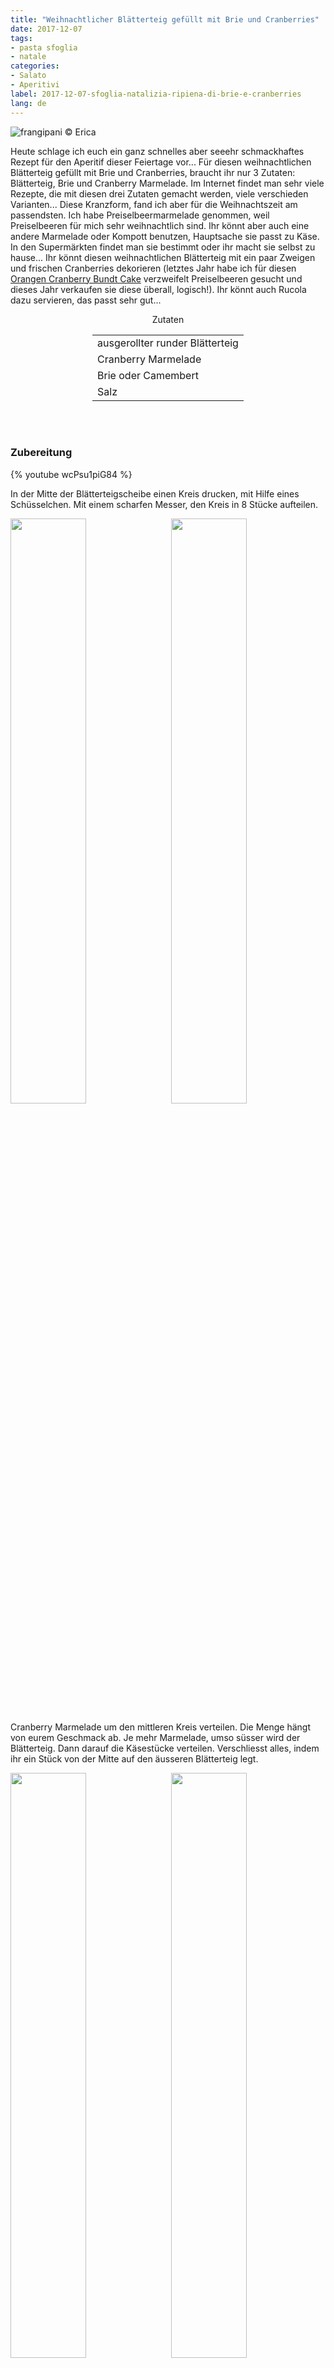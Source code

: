 ```yaml
---
title: "Weihnachtlicher Blätterteig gefüllt mit Brie und Cranberries"
date: 2017-12-07
tags:
- pasta sfoglia
- natale
categories:
- Salato
- Aperitivi
label: 2017-12-07-sfoglia-natalizia-ripiena-di-brie-e-cranberries
lang: de
---
```

![](../2017-12-07-sfoglia-natalizia-ripiena-di-brie-e-cranberries/header.jpg "frangipani © Erica")

Heute schlage ich euch ein ganz schnelles aber seeehr schmackhaftes Rezept für den Aperitif dieser Feiertage vor... Für diesen weihnachtlichen Blätterteig gefüllt mit Brie und Cranberries, braucht ihr nur 3 Zutaten: Blätterteig, Brie und Cranberry Marmelade. Im Internet findet man sehr viele Rezepte, die mit diesen drei Zutaten gemacht werden, viele verschieden Varianten... Diese Kranzform, fand ich aber für die Weihnachtszeit am passendsten. Ich habe Preiselbeermarmelade genommen, weil Preiselbeeren für mich sehr weihnachtlich sind. Ihr könnt aber auch eine andere Marmelade oder Kompott benutzen, Hauptsache sie passt zu Käse. In den Supermärkten findet man sie bestimmt oder ihr macht sie selbst zu hause... Ihr könnt diesen weihnachtlichen Blätterteig mit ein paar Zweigen und frischen Cranberries dekorieren (letztes Jahr habe ich für diesen <a href="https://frangipani.raiano.ch/2016-12-12-ciambella-arancia-e-cranberries-de/" target="_blank">Orangen Cranberry Bundt Cake</a> verzweifelt Preiselbeeren gesucht und dieses Jahr verkaufen sie diese überall, logisch!). Ihr könnt auch Rucola dazu servieren, das passt sehr gut...

<div id="wrapper" style="text-align: center">
  <div id="yourdiv" style="display: inline-block;">
    <div class="ingredients">
      <div class="ingredients-title">Zutaten</div>
           <table>
        <tbody>
          <tr>
            <td>ausgerollter runder Blätterteig</td>
          </tr>
          <tr>
            <td>Cranberry Marmelade</td>
          </tr>
          <tr>
            <td>Brie oder Camembert</td>
          </tr>
          <tr>
            <td>Salz</td>
          </tr>
        </tbody>
      </table>
      <br></br>
    </div>
  </div>
</div>


<h3>
  <font color="grey">
    <i class="fa-solid fa-gears"></i>
  </font> Zubereitung
</h3>

{% youtube wcPsu1piG84 %}

In der Mitte der Blätterteigscheibe einen Kreis drucken, mit Hilfe eines Schüsselchen. Mit einem scharfen Messer, den Kreis in 8 Stücke aufteilen.
<p>
  <div style="width: 100%; margin-bottom: 0">
    <img style="float: left; width: 49%; margin-right: 1%" src="../2017-12-07-sfoglia-natalizia-ripiena-di-brie-e-cranberries/cerchio.jpg" alt="" title="frangipani © Erica" />
    <img style="float: left; width: 49%; margin-left: 1%" src="../2017-12-07-sfoglia-natalizia-ripiena-di-brie-e-cranberries/stella.jpg" alt="" title="frangipani © Erica" />
    <div style="clear: both"></div>
  </div>
</p>

Cranberry Marmelade um den mittleren Kreis verteilen. Die Menge hängt von eurem Geschmack ab. Je mehr Marmelade, umso süsser wird der Blätterteig. Dann darauf die Käsestücke verteilen. Verschliesst alles, indem ihr ein Stück von der Mitte auf den äusseren Blätterteig legt.
<p>
  <div style="width: 100%; margin-bottom: 0">
    <img style="float: left; width: 49%; margin-right: 1%" src="../2017-12-07-sfoglia-natalizia-ripiena-di-brie-e-cranberries/chiudere.jpg" alt="" title="frangipani © Erica" />
    <img style="float: left; width: 49%; margin-left: 1%" src="../2017-12-07-sfoglia-natalizia-ripiena-di-brie-e-cranberries/teglia.jpg" alt="" title="frangipani © Erica" />
    <div style="clear: both"></div>
  </div>
</p>

Der weihnachtliche Blätterteig kommt für 20min in den vorgeheizten Ofen bei 210°C Ober- und Unterhitze oder bis der Blätterteig eine schöne Farbe hat. Salzen und sofort servieren, schön warm...
![](../2017-12-07-sfoglia-natalizia-ripiena-di-brie-e-cranberries/risultato1.jpg "frangipani © Erica")

![](../2017-12-07-sfoglia-natalizia-ripiena-di-brie-e-cranberries/risultato2.jpg "frangipani © Erica")

![](../2017-12-07-sfoglia-natalizia-ripiena-di-brie-e-cranberries/risultato3.jpg "frangipani © Erica")

![](../2017-12-07-sfoglia-natalizia-ripiena-di-brie-e-cranberries/risultato4.jpg "frangipani © Erica")

<h4>Buon appetito
  <font color="red">
    <i class="fa-regular fa-face-smile"></i>
  </font>
</h4>
